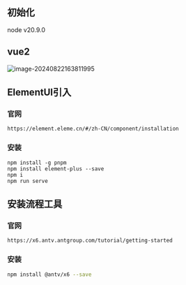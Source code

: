## 初始化

node v20.9.0

## vue2

![image-20240822163811995](https://pub-b24cf0a8c1f14e9386435977aa464959.r2.dev/img/image-20240822163811995.png)

## ElementUI引入

### 官网

```http
https://element.eleme.cn/#/zh-CN/component/installation
```

### 安装

```
npm install -g pnpm
npm install element-plus --save
npm i
npm run serve
```

## 安装流程工具

### 官网

```http
https://x6.antv.antgroup.com/tutorial/getting-started
```

### 安装

```sh
npm install @antv/x6 --save
```


























